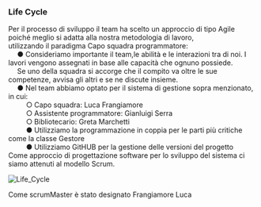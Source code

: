 <h3>Life Cycle</h3>
Per il processo di sviluppo il team ha scelto un approccio di tipo Agile poiché meglio si adatta alla nostra metodologia di lavoro,<br>
utilizzando il paradigma Capo squadra programmatore:	<br>
&emsp; ●	Consideriamo importante il team,le abilità e le interazioni tra di noi. I lavori vengono assegnati in base alle capacità che ognuno possiede.<br>
&emsp; Se uno della squadra si accorge che il compito va oltre le sue competenze, avvisa gli altri e se ne discute insieme.<br>
&emsp; ●	Nel team abbiamo optato per il sistema di gestione sopra menzionato, in cui:<br>
&emsp; &emsp; ○	Capo squadra: Luca Frangiamore<br>
&emsp; &emsp; ○	Assistente programmatore: Gianluigi Serra <br>
&emsp; &emsp;  ○	Bibliotecario: Greta Marchetti<br>
&emsp; &emsp; ●	Utilizziamo la programmazione in coppia per le parti più critiche come la classe Gestore<br>
&emsp; &emsp; ●	Utilizziamo GitHUB per la gestione delle versioni del progetto <br>
Come approccio di progettazione software per lo sviluppo del sistema ci siamo attenuti al modello Scrum.<br>


![Life_Cycle](https://user-images.githubusercontent.com/40872910/213129353-fdd97145-f6a3-4457-a8f2-6e0e8ad4943f.png)<br>

Come scrumMaster è stato designato Frangiamore Luca
